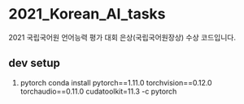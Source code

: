 # 2021_Korean_AI_tasks
2021 국립국어원 언어능력 평가 대회 은상(국립국어원장상) 수상 코드입니다. 

## dev setup
1. pytorch
     conda install pytorch==1.11.0 torchvision==0.12.0 torchaudio==0.11.0 cudatoolkit=11.3 -c pytorch

